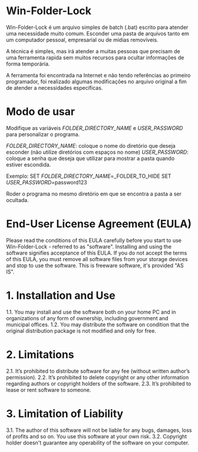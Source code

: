 # Win-Folder-Lock

Win-Folder-Lock é um arquivo simples de batch (.bat) escrito para atender uma necessidade muito comum. Esconder uma pasta de arquivos tanto em um computador pessoal, empresarial ou de midias removíveis.

A técnica é simples, mas irá atender a muitas pessoas que precisam de uma ferramenta rapida sem muitos recursos para ocultar informações de forma temporária.

A ferramenta foi encontrada na Internet e não tendo referências ao primeiro programador, foi realizado algumas modificações no arquivo original a fim de atender a necessidades específicas.

# Modo de usar

Modifique as variáveis _FOLDER_DIRECTORY_NAME_ e _USER_PASSWORD_ para personalizar o programa.

_FOLDER_DIRECTORY_NAME_: coloque o nome do diretório que deseja esconder (não utilize diretórios com espaços no nome)
_USER_PASSWORD_: coloque a senha que deseja que utilizar para mostrar a pasta quando estiver escondida.

Exemplo:
SET _FOLDER_DIRECTORY_NAME_=_FOLDER_TO_HIDE
SET _USER_PASSWORD_=password123

Roder o programa no mesmo diretório em que se encontra a pasta a ser ocultada.

# End-User License Agreement (EULA)

Please read the conditions of this EULA carefully before you start to use Win-Folder-Lock - referred to as "software". Installing and using the software signifies acceptance of this EULA. If you do not accept the terms of this EULA, you must remove all software files from your storage devices and stop to use the software. This is freeware software, it's provided "AS IS".

# 1. Installation and Use

1.1. You may install and use the software both on your home PC and in organizations of any form of ownership, including government and municipal offices.
1.2. You may distribute the software on condition that the original distribution package is not modified and only for free.

# 2. Limitations

2.1. It’s prohibited to distribute software for any fee (without written author’s permission).
2.2. It’s prohibited to delete copyright or any other information regarding authors or copyright holders of the software.
2.3. It’s prohibited to lease or rent software to someone.

# 3. Limitation of Liability

3.1. The author of this software will not be liable for any bugs, damages, loss of profits and so on. You use this software at your own risk.
3.2. Copyright holder doesn't guarantee any operability of the software on your computer.
